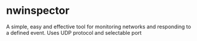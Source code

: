 # nwinspector
A simple, easy and effective tool for monitoring networks and responding to a defined event. Uses UDP protocol and selectable port

